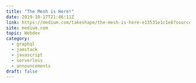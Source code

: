 ```yaml
---
title: "The Mesh is Here!"
date: 2019-10-17T21:46:11Z
link: https://medium.com/takeshape/the-mesh-is-here-e13531e1c1e8?source=rss------jamstack-5&utm_medium=RSS&utm_source=hune
site: medium.com
topic: Webdev
category:
  - graphql
  - jamstack
  - javascript
  - serverless
  - announcements
draft: false
---
```

